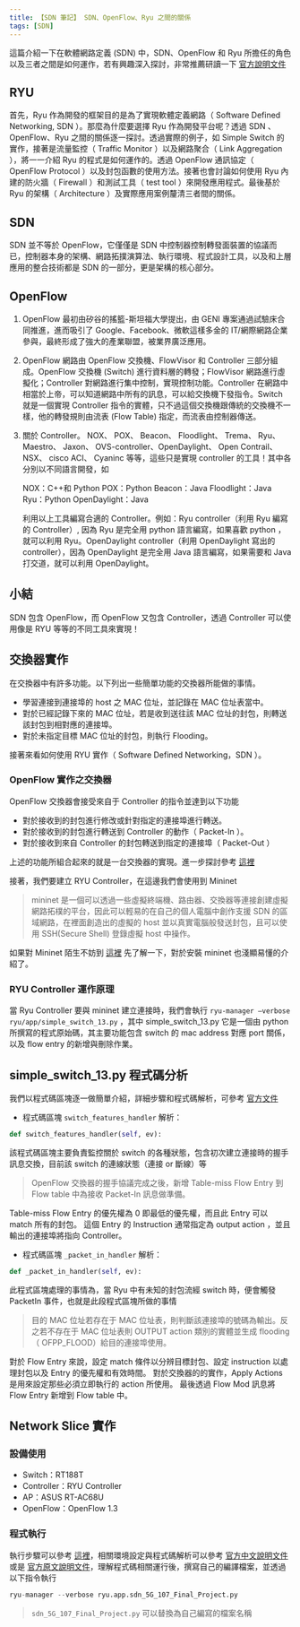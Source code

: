 ```yaml
---
title: 【SDN 筆記】 SDN、OpenFlow、Ryu 之間的關係
tags: [SDN]
---
```

這篇介紹一下在軟體網路定義 (SDN) 中，SDN、OpenFlow 和 Ryu 所擔任的角色以及三者之間是如何運作，若有興趣深入探討，非常推薦研讀一下 [官方說明文件]([https://link](https://osrg.github.io/ryu-book/zh_tw/html/switching_hub.html#ryu))

## RYU

首先，Ryu 作為開發的框架目的是為了實現軟體定義網路（ Software Defined Networking, SDN ）。那麼為什麼要選擇 Ryu 作為開發平台呢？透過 SDN 、OpenFlow、Ryu 之間的關係逐一探討。透過實際的例子，如 Simple Switch 的實作，接著是流量監控（ Traffic Monitor ）以及網路聚合（ Link Aggregation ），將一一介紹 Ryu 的程式是如何運作的。透過 OpenFlow 通訊協定（ OpenFlow Protocol ）以及封包函數的使用方法。接著也會討論如何使用 Ryu 內建的防火牆（ Firewall ）和測試工具（ test tool ）來開發應用程式。最後基於 Ryu 的架構（ Architecture ）及實際應用案例釐清三者間的關係。

## SDN

SDN 並不等於 OpenFlow，它僅僅是 SDN 中控制器控制轉發面裝置的協議而已，控制器本身的架構、網路拓撲演算法、執行環境、程式設計工具，以及和上層應用的整合技術都是 SDN 的一部分，更是架構的核心部分。

## OpenFlow

1. OpenFlow 最初由矽谷的搖籃-斯坦福大學提出，由 GENI 專案通過試驗床合同推進，進而吸引了 Google、Facebook、微軟這樣多金的 IT/網際網路企業參與，最終形成了強大的產業聯盟，被業界廣泛應用。

2. OpenFlow 網路由 OpenFlow 交換機、FlowVisor 和 Controller 三部分組成。OpenFlow 交換機 (Switch) 進行資料層的轉發；FlowVisor 網路進行虛擬化；Controller 對網路進行集中控制，實現控制功能。Controller 在網路中相當於上帝，可以知道網路中所有的訊息，可以給交換機下發指令。Switch 就是一個實現 Controller 指令的實體，只不過這個交換機跟傳統的交換機不一樣，他的轉發規則由流表 (Flow Table) 指定，而流表由控制器傳送。

3. 關於 Controller。 NOX、 POX、 Beacon、 Floodlight、 Trema、 Ryu、 Maestro、 Jaxon、 OVS-controller、OpenDaylight、 Open Contrail、 NSX、 cisco ACI、 Cyaninc 等等，這些只是實現 controller 的工具！其中各分別以不同語言開發，如

    NOX：C++和 Python
    POX：Python
    Beacon：Java
    Floodlight：Java
    Ryu：Python
    OpenDaylight：Java

    利用以上工具編寫合適的 Controller。例如：Ryu controller（利用 Ryu 編寫的 Controller）, 因為 Ryu 是完全用 python 語言編寫，如果喜歡 python ，就可以利用 Ryu。OpenDaylight controller（利用 OpenDaylight 寫出的 controller），因為 OpenDaylight 是完全用 Java 語言編寫，如果需要和 Java 打交道，就可以利用 OpenDaylight。

## 小結

SDN 包含 OpenFlow，而 OpenFlow 又包含 Controller，透過 Controller 可以使用像是 RYU 等等的不同工具來實現！

## 交換器實作

在交換器中有許多功能。以下列出一些簡單功能的交換器所能做的事情。

* 學習連接到連接埠的 host 之 MAC 位址，並記錄在 MAC 位址表當中。
* 對於已經記錄下來的 MAC 位址，若是收到送往該 MAC 位址的封包，則轉送該封包到相對應的連接埠。
* 對於未指定目標 MAC 位址的封包，則執行 Flooding。

接著來看如何使用 RYU 實作（ Software Defined Networking，SDN ）。

### OpenFlow 實作之交換器

OpenFlow 交換器會接受來自于 Controller 的指令並達到以下功能

* 對於接收到的封包進行修改或針對指定的連接埠進行轉送。
* 對於接收到的封包進行轉送到 Controller 的動作（ Packet-In ）。
* 對於接收到來自 Controller 的封包轉送到指定的連接埠（ Packet-Out ）

上述的功能所組合起來的就是一台交換器的實現。進一步探討參考 [這裡](https://osrg.github.io/ryu-book/zh_tw/html/switching_hub.html#ryu)

接著，我們要建立 RYU Controller，在這邊我們會使用到 Mininet

> mininet 是一個可以透過一些虛擬終端機、路由器、交換器等連接創建虛擬網路拓樸的平台，因此可以輕易的在自己的個人電腦中創作支援 SDN 的區域網路，在裡面創造出的虛擬的 host 並以真實電腦般發送封包，且可以使用 SSH(Secure Shell) 登錄虛擬 host 中操作。

如果對 Mininet 陌生不妨到 [這裡](https://ithelp.ithome.com.tw/articles/10197633) 先了解一下，對於安裝 mininet 也淺顯易懂的介紹了。

### RYU Controller 運作原理

當 Ryu Controller 要與 mininet 建立連接時，我們會執行 `ryu-manager –verbose ryu/app/simple_switch_13.py` ，其中 simple_switch_13.py 它是一個由 python 所撰寫的程式原始碼，其主要功能包含 switch 的 mac address 對應 port 關係，以及 flow entry 的新增與刪除作業。

## simple_switch_13.py 程式碼分析

我們以程式碼區塊逐一做簡單介紹，詳細步驟和程式碼解析，可參考 [官方文件](https://osrg.github.io/ryu-book/zh_tw/html/switching_hub.html#ryu)

* 程式碼區塊 `switch_features_handler` 解析：

``` python
def switch_features_handler(self, ev):
```

該程式碼區塊主要負責監控關於 switch 的各種狀態，包含初次建立連接時的握手訊息交換，目前該 switch 的連線狀態（連接 or 斷線）等

> OpenFlow 交換器的握手協議完成之後，新增 Table-miss Flow Entry 到 Flow table 中為接收 Packet-In 訊息做準備。

Table-miss Flow Entry 的優先權為 0 即最低的優先權，而且此 Entry 可以 match 所有的封包。 這個 Entry 的 Instruction 通常指定為 output action ，並且輸出的連接埠將指向 Controller。

* 程式碼區塊 `_packet_in_handler` 解析：

``` python
def _packet_in_handler(self, ev):
```

此程式區塊處理的事情為，當 Ryu 中有未知的封包流經 switch 時，便會觸發 PacketIn 事件，也就是此段程式區塊所做的事情

> 目的 MAC 位址若存在于 MAC 位址表，則判斷該連接埠的號碼為輸出。反之若不存在于 MAC 位址表則 OUTPUT action 類別的實體並生成 flooding（ OFPP_FLOOD）給目的連接埠使用。

對於 Flow Entry 來說，設定 match 條件以分辨目標封包、設定 instruction 以處理封包以及 Entry 的優先權和有效時間。
對於交換器的的實作，Apply Actions 是用來設定那些必須立即執行的 action 所使用。
最後透過 Flow Mod 訊息將 Flow Entry 新增到 Flow table 中。

## Network Slice 實作

### 設備使用

* Switch：RT188T
* Controller：RYU Controller
* AP：ASUS RT-AC68U
* OpenFlow：OpenFlow 1.3

### 程式執行

執行步驟可以參考 [這裡](https://github.com/joechang0113/sdn_demo)，相關環境設定與程式碼解析可以參考 [官方中文說明文件](https://osrg.github.io/ryu-book/zh_tw/html/switching_hub.html#id5) 或是 [官方原文說明文件](https://ryu.readthedocs.io/en/latest/ryu_app_api.html)，理解程式碼相關運行後，撰寫自己的編譯檔案，並透過以下指令執行

``` python
ryu-manager --verbose ryu.app.sdn_5G_107_Final_Project.py
```

> `sdn_5G_107_Final_Project.py` 可以替換為自己編寫的檔案名稱
